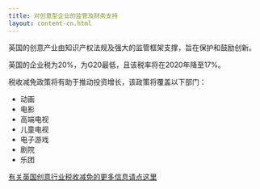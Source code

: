```yaml
---
title: 对创意型企业的监管及财务支持
layout: content-cn.html
---
```


英国的创意产业由知识产权法规及强大的监管框架支撑，旨在保护和鼓励创新。

英国的企业税为20%，为G20最低，且该税率将在2020年降至17%。

税收减免政策将有助于推动投资增长，该政策将覆盖以下部门：

*	动画
*	电影
*	高端电视
*	儿童电视
*	电子游戏
*	剧院
*	乐团

[有关英国创意行业税收减免的更多信息请点这里](https://www.gov.uk/guidance/corporation-tax-creative-industry-tax-reliefs)